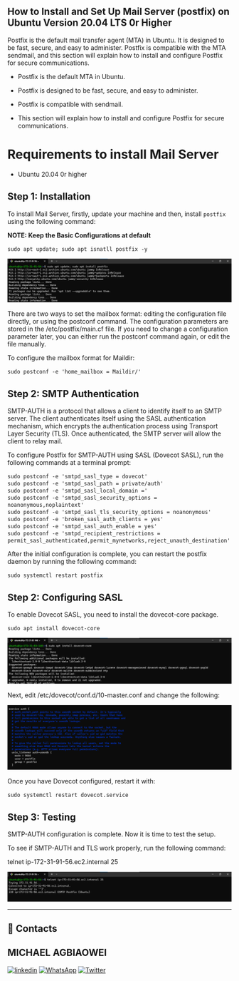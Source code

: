 
## **How to Install and Set Up Mail Server (postfix) on Ubuntu Version 20.04 LTS 0r Higher**

Postfix is the default mail transfer agent (MTA) in Ubuntu. It is designed to be fast, secure, and easy to administer. Postfix is compatible with the MTA sendmail, and this section will explain how to install and configure Postfix for secure communications.

- Postfix is the default MTA in Ubuntu.

- Postfix is designed to be fast, secure, and easy to administer.
- Postfix is compatible with sendmail.
- This section will explain how to install and configure Postfix for secure communications.

# **Requirements to install Mail Server**

- Ubuntu 20.04 0r higher

## **Step 1: Installation**

To install Mail Server, firstly, update your machine and then, install `postfix` using the following command:

**NOTE: Keep the Basic Configurations at default**

    sudo apt update; sudo apt isnatll postfix -y

![](./assets/1.png)

There are two ways to set the mailbox format: editing the configuration file directly, or using the postconf command. The configuration parameters are stored in the /etc/postfix/main.cf file. If you need to change a configuration parameter later, you can either run the postconf command again, or edit the file manually.

To configure the mailbox format for Maildir:

    sudo postconf -e 'home_mailbox = Maildir/'

## **Step 2: SMTP Authentication**
SMTP-AUTH is a protocol that allows a client to identify itself to an SMTP server. The client authenticates itself using the SASL authentication mechanism, which encrypts the authentication process using Transport Layer Security (TLS). Once authenticated, the SMTP server will allow the client to relay mail.

To configure Postfix for SMTP-AUTH using SASL (Dovecot SASL), run the following commands at a terminal prompt:

    sudo postconf -e 'smtpd_sasl_type = dovecot'
    sudo postconf -e 'smtpd_sasl_path = private/auth'
    sudo postconf -e 'smtpd_sasl_local_domain ='
    sudo postconf -e 'smtpd_sasl_security_options = noanonymous,noplaintext'
    sudo postconf -e 'smtpd_sasl_tls_security_options = noanonymous'
    sudo postconf -e 'broken_sasl_auth_clients = yes'
    sudo postconf -e 'smtpd_sasl_auth_enable = yes'
    sudo postconf -e 'smtpd_recipient_restrictions = permit_sasl_authenticated,permit_mynetworks,reject_unauth_destination'

After the initial configuration is complete, you can restart the postfix daemon by running the following command:

    sudo systemctl restart postfix

## **Step 2: Configuring SASL** ##

To enable Dovecot SASL, you need to install the dovecot-core package.

    sudo apt install dovecot-core

![](./assets/11.png)

Next, edit /etc/dovecot/conf.d/10-master.conf and change the following:

![](./assets/12.png)

Once you have Dovecot configured, restart it with:

    sudo systemctl restart dovecot.service

## **Step 3: Testing**
SMTP-AUTH configuration is complete. Now it is time to test the setup.

To see if SMTP-AUTH and TLS work properly, run the following command:

telnet ip-172-31-91-56.ec2.internal 25

![](./assets/Screenshot%202023-05-26%20025629.png)

---

## 🔗 Contacts

## MICHAEL AGBIAOWEI

[![linkedin](https://img.shields.io/badge/linkedin-0A66C2?style=for-the-badge&logo=linkedin&logoColor=white)](https://www.linkedin.com/in/maiempire/)
[![WhatsApp](https://img.shields.io/badge/WhatsApp-25D366?style=for-the-badge&logo=whatsapp&logoColor=white)](https://wa.me/2348089440108)
[![Twitter](https://img.shields.io/badge/Twitter-1DA1F2?style=for-the-badge&logo=Twitter&logoColor=white)](https://twitter.com/michaelagbiaow2)